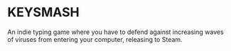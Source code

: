 # KEYSMASH
 An indie typing game where you have to defend against increasing waves of viruses from entering your computer, releasing to Steam.
